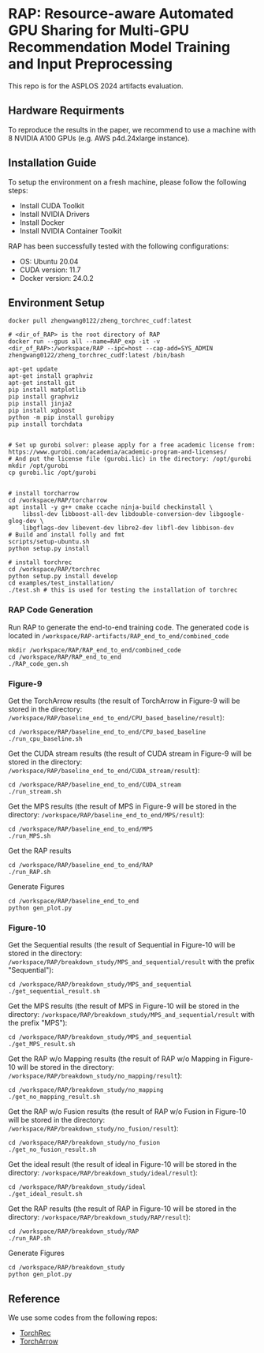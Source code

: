 # RAP: Resource-aware Automated GPU Sharing for Multi-GPU Recommendation Model Training and Input Preprocessing

This repo is for the ASPLOS 2024 artifacts evaluation.

## Hardware Requirments
To reproduce the results in the paper, we recommend to use a machine with 8 NVIDIA A100 GPUs (e.g. AWS p4d.24xlarge instance).

## Installation Guide
To setup the environment on a fresh machine, please follow the following steps:
* Install CUDA Toolkit
* Install NVIDIA Drivers
* Install Docker
* Install NVIDIA Container Toolkit

RAP has been successfully tested with the following configurations:
* OS: Ubuntu 20.04
* CUDA version: 11.7
* Docker version: 24.0.2

## Environment Setup
```
docker pull zhengwang0122/zheng_torchrec_cudf:latest

# <dir_of_RAP> is the root directory of RAP
docker run --gpus all --name=RAP_exp -it -v <dir_of_RAP>:/workspace/RAP --ipc=host --cap-add=SYS_ADMIN zhengwang0122/zheng_torchrec_cudf:latest /bin/bash

apt-get update
apt-get install graphviz
apt-get install git 
pip install matplotlib
pip install graphviz
pip install jinja2
pip install xgboost
python -m pip install gurobipy
pip install torchdata


# Set up gurobi solver: please apply for a free academic license from: https://www.gurobi.com/academia/academic-program-and-licenses/
# And put the license file (gurobi.lic) in the directory: /opt/gurobi
mkdir /opt/gurobi
cp gurobi.lic /opt/gurobi


# install torcharrow
cd /workspace/RAP/torcharrow
apt install -y g++ cmake ccache ninja-build checkinstall \
    libssl-dev libboost-all-dev libdouble-conversion-dev libgoogle-glog-dev \
    libgflags-dev libevent-dev libre2-dev libfl-dev libbison-dev
# Build and install folly and fmt
scripts/setup-ubuntu.sh
python setup.py install

# install torchrec
cd /workspace/RAP/torchrec
python setup.py install develop 
cd examples/test_installation/ 
./test.sh # this is used for testing the installation of torchrec
```

### RAP Code Generation
Run RAP to generate the end-to-end training code. The generated code is located in `/workspace/RAP-artifacts/RAP_end_to_end/combined_code`
```
mkdir /workspace/RAP/RAP_end_to_end/combined_code
cd /workspace/RAP/RAP_end_to_end
./RAP_code_gen.sh
```

### Figure-9
Get the TorchArrow results (the result of TorchArrow in Figure-9 will be stored in the directory: `/workspace/RAP/baseline_end_to_end/CPU_based_baseline/result`):
```
cd /workspace/RAP/baseline_end_to_end/CPU_based_baseline
./run_cpu_baseline.sh
```

Get the CUDA stream results (the result of CUDA stream in Figure-9 will be stored in the directory: `/workspace/RAP/baseline_end_to_end/CUDA_stream/result`):
```
cd /workspace/RAP/baseline_end_to_end/CUDA_stream
./run_stream.sh
```

Get the MPS results (the result of MPS in Figure-9 will be stored in the directory: `/workspace/RAP/baseline_end_to_end/MPS/result`):
```
cd /workspace/RAP/baseline_end_to_end/MPS
./run_MPS.sh
```

Get the RAP results
```
cd /workspace/RAP/baseline_end_to_end/RAP
./run_RAP.sh
```

Generate Figures
```
cd /workspace/RAP/baseline_end_to_end
python gen_plot.py
```


### Figure-10
Get the Sequential results (the result of Sequential in Figure-10 will be stored in the directory: `/workspace/RAP/breakdown_study/MPS_and_sequential/result` with the prefix "Sequential"):
```
cd /workspace/RAP/breakdown_study/MPS_and_sequential
./get_sequential_result.sh
```

Get the MPS results (the result of MPS in Figure-10 will be stored in the directory: `/workspace/RAP/breakdown_study/MPS_and_sequential/result` with the prefix "MPS"):
```
cd /workspace/RAP/breakdown_study/MPS_and_sequential
./get_MPS_result.sh
```

Get the RAP w/o Mapping results (the result of RAP w/o Mapping in Figure-10 will be stored in the directory: `/workspace/RAP/breakdown_study/no_mapping/result`):
```
cd /workspace/RAP/breakdown_study/no_mapping
./get_no_mapping_result.sh
```

Get the RAP w/o Fusion results (the result of RAP w/o Fusion in Figure-10 will be stored in the directory: `/workspace/RAP/breakdown_study/no_fusion/result`):
```
cd /workspace/RAP/breakdown_study/no_fusion
./get_no_fusion_result.sh
```

Get the ideal result (the result of ideal in Figure-10 will be stored in the directory: `/workspace/RAP/breakdown_study/ideal/result`):
```
cd /workspace/RAP/breakdown_study/ideal
./get_ideal_result.sh
```

Get the RAP results (the result of RAP in Figure-10 will be stored in the directory: `/workspace/RAP/breakdown_study/RAP/result`):
```
cd /workspace/RAP/breakdown_study/RAP
./run_RAP.sh
```

Generate Figures
```
cd /workspace/RAP/breakdown_study
python gen_plot.py
```


## Reference
We use some codes from the following repos:
* [TorchRec](https://github.com/pytorch/torchrec)
* [TorchArrow](https://github.com/pytorch/torcharrow)
